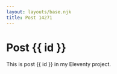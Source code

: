 ```yaml
---
layout: layouts/base.njk
title: Post 14271
---
```


# Post {{ id }}

This is post {{ id }} in my Eleventy project.
